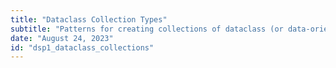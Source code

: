 ```yaml
---
title: "Dataclass Collection Types"
subtitle: "Patterns for creating collections of dataclass (or data-oriented type) objects."
date: "August 24, 2023"
id: "dsp1_dataclass_collections"
---
```



